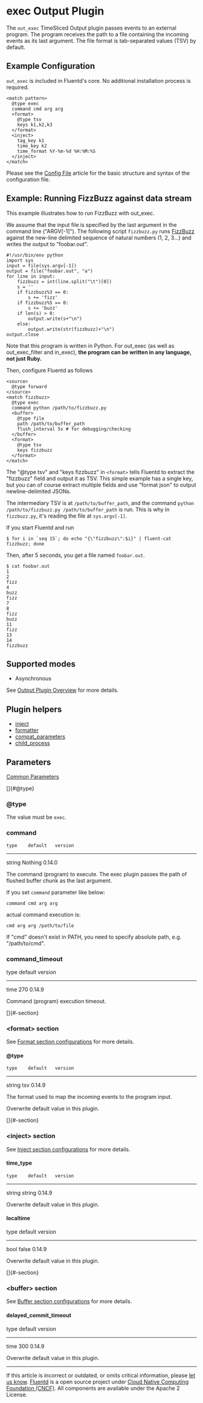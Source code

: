 # exec Output Plugin

The `out_exec` TimeSliced Output plugin passes events to an external
program. The program receives the path to a file containing the incoming
events as its last argument. The file format is tab-separated values
(TSV) by default.


## Example Configuration

`out_exec` is included in Fluentd's core. No additional installation
process is required.

``` {.CodeRay}
<match pattern>
  @type exec
  command cmd arg arg
  <format>
    @type tsv
    keys k1,k2,k3
  </format>
  <inject>
    tag_key k1
    time_key k2
    time_format %Y-%m-%d %H:%M:%S
  </inject>
</match>
```

Please see the [Config File](/articles/config-file.md) article for the basic
structure and syntax of the configuration file.


## Example: Running FizzBuzz against data stream

This example illustrates how to run FizzBuzz with out\_exec.

We assume that the input file is specified by the last argument in the
command line ("ARGV\[-1\]"). The following script `fizzbuzz.py` runs
[FizzBuzz](http://en.wikipedia.org/wiki/Fizz_buzz) against the new-line
delimited sequence of natural numbers (1, 2, 3...) and writes the output
to "foobar.out".

``` {.CodeRay}
#!/usr/bin/env python
import sys
input = file(sys.argv[-1])
output = file("foobar.out", "a")
for line in input:
    fizzbuzz = int(line.split("\t")[0])
    s = ''
    if fizzbuzz%3 == 0:
        s += 'fizz'
    if fizzbuzz%5 == 0:
        s += 'buzz'
    if len(s) > 0:
        output.write(s+"\n")
    else:
        output.write(str(fizzbuzz)+"\n")
output.close
```

Note that this program is written in Python. For out\_exec (as well as
out\_exec\_filter and in\_exec), **the program can be written in any
language, not just Ruby.**

Then, configure Fluentd as follows

``` {.CodeRay}
<source>
  @type forward
</source>
<match fizzbuzz>
  @type exec
  command python /path/to/fizzbuzz.py
  <buffer>
    @type file
    path /path/to/buffer_path
    flush_interval 5s # for debugging/checking
  </buffer>
  <format>
    @type tsv
    keys fizzbuzz
  </format>
</match>
```

The "\@type tsv" and "keys fizzbuzz" in `<format>` tells Fluentd to
extract the "fizzbuzz" field and output it as TSV. This simple example
has a single key, but you can of course extract multiple fields and use
"format json" to output newline-delimited JSONs.

The intermediary TSV is at `/path/to/buffer_path`, and the command
`python /path/to/fizzbuzz.py /path/to/buffer_path` is run. This is why
in `fizzbuzz.py`, it's reading the file at `sys.argv[-1]`.

If you start Fluentd and run

``` {.CodeRay}
$ for i in `seq 15`; do echo "{\"fizzbuzz\":$i}" | fluent-cat fizzbuzz; done
```

Then, after 5 seconds, you get a file named `foobar.out`.

``` {.CodeRay}
$ cat foobar.out
1
2
fizz
4
buzz
fizz
7
8
fizz
buzz
11
fizz
13
14
fizzbuzz
```


## Supported modes

-   Asynchronous

See [Output Plugin Overview](/articles/output-plugin-overview.md) for more details.


## Plugin helpers

-   [inject](/articles/api-plugin-helper-inject.md)
-   [formatter](/articles/api-plugin-helper-formatter.md)
-   [compat\_parameters](/articles/api-plugin-helper-compat_parameters.md)
-   [child\_process](/articles/api-plugin-helper-child_process.md)


## Parameters

[Common Parameters](/articles/plugin-common-parameters.md)

[]{#@type}

### \@type

The value must be `exec`.


### command

    type    default   version
  -------- --------- ---------
   string   Nothing   0.14.0

The command (program) to execute. The exec plugin passes the path of
flushed buffer chunk as the last argument.

If you set `command` parameter like below:

``` {.CodeRay}
command cmd arg arg
```

actual command execution is:

``` {.CodeRay}
cmd arg arg /path/to/file
```

If \"cmd\" doesn\'t exist in PATH, you need to specify absolute path,
e.g. \"/path/to/cmd\".


### command\_timeout

   type   default   version
  ------ --------- ---------
   time     270     0.14.9

Command (program) execution timeout.

[]{#<format>-section}

### \<format\> section

See [Format section configurations](/articles/format-section.md) for more details.

#### \@type

    type    default   version
  -------- --------- ---------
   string     tsv     0.14.9

The format used to map the incoming events to the program input.

Overwrite default value in this plugin.

[]{#<inject>-section}

### \<inject\> section

See [Inject section configurations](/articles/inject-section.md) for more details.

#### time\_type

    type    default   version
  -------- --------- ---------
   string   string    0.14.9

Overwrite default value in this plugin.

#### localtime

   type   default   version
  ------ --------- ---------
   bool    false    0.14.9

Overwrite default value in this plugin.

[]{#<buffer>-section}

### \<buffer\> section

See [Buffer section configurations](/articles/buffer-section.md) for more details.

#### delayed\_commit\_timeout

   type   default   version
  ------ --------- ---------
   time     300     0.14.9

Overwrite default value in this plugin.


------------------------------------------------------------------------

If this article is incorrect or outdated, or omits critical information,
please [let us know](https://github.com/fluent/fluentd-docs/issues?state=open).
[Fluentd](http://www.fluentd.org/) is a open source project under [Cloud Native Computing Foundation (CNCF)](https://cncf.io/). All components
are available under the Apache 2 License.
